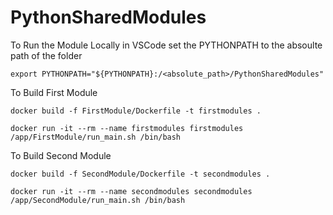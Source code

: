 # PythonSharedModules

To Run the Module Locally in VSCode set the PYTHONPATH to the absoulte path of the folder
````
export PYTHONPATH="${PYTHONPATH}:/<absolute_path>/PythonSharedModules"
````

To Build First Module
```commandline
docker build -f FirstModule/Dockerfile -t firstmodules .

docker run -it --rm --name firstmodules firstmodules /app/FirstModule/run_main.sh /bin/bash
```

To Build Second Module
```commandline
docker build -f SecondModule/Dockerfile -t secondmodules .

docker run -it --rm --name secondmodules secondmodules /app/SecondModule/run_main.sh /bin/bash
```